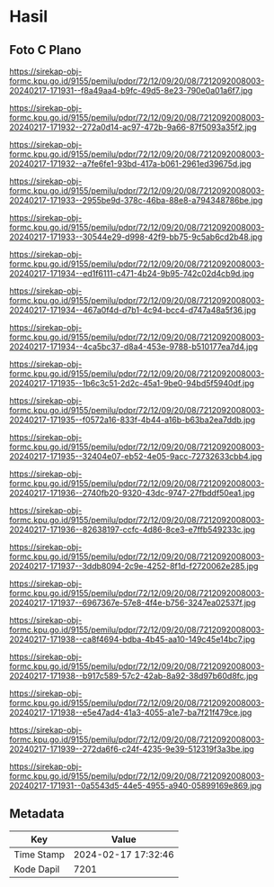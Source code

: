 # Hasil

## Foto C Plano

https://sirekap-obj-formc.kpu.go.id/9155/pemilu/pdpr/72/12/09/20/08/7212092008003-20240217-171931--f8a49aa4-b9fc-49d5-8e23-790e0a01a6f7.jpg

https://sirekap-obj-formc.kpu.go.id/9155/pemilu/pdpr/72/12/09/20/08/7212092008003-20240217-171932--272a0d14-ac97-472b-9a66-87f5093a35f2.jpg

https://sirekap-obj-formc.kpu.go.id/9155/pemilu/pdpr/72/12/09/20/08/7212092008003-20240217-171932--a7fe6fe1-93bd-417a-b061-2961ed39675d.jpg

https://sirekap-obj-formc.kpu.go.id/9155/pemilu/pdpr/72/12/09/20/08/7212092008003-20240217-171933--2955be9d-378c-46ba-88e8-a794348786be.jpg

https://sirekap-obj-formc.kpu.go.id/9155/pemilu/pdpr/72/12/09/20/08/7212092008003-20240217-171933--30544e29-d998-42f9-bb75-9c5ab6cd2b48.jpg

https://sirekap-obj-formc.kpu.go.id/9155/pemilu/pdpr/72/12/09/20/08/7212092008003-20240217-171934--ed1f6111-c471-4b24-9b95-742c02d4cb9d.jpg

https://sirekap-obj-formc.kpu.go.id/9155/pemilu/pdpr/72/12/09/20/08/7212092008003-20240217-171934--467a0f4d-d7b1-4c94-bcc4-d747a48a5f36.jpg

https://sirekap-obj-formc.kpu.go.id/9155/pemilu/pdpr/72/12/09/20/08/7212092008003-20240217-171934--4ca5bc37-d8a4-453e-9788-b510177ea7d4.jpg

https://sirekap-obj-formc.kpu.go.id/9155/pemilu/pdpr/72/12/09/20/08/7212092008003-20240217-171935--1b6c3c51-2d2c-45a1-9be0-94bd5f5940df.jpg

https://sirekap-obj-formc.kpu.go.id/9155/pemilu/pdpr/72/12/09/20/08/7212092008003-20240217-171935--f0572a16-833f-4b44-a16b-b63ba2ea7ddb.jpg

https://sirekap-obj-formc.kpu.go.id/9155/pemilu/pdpr/72/12/09/20/08/7212092008003-20240217-171935--32404e07-eb52-4e05-9acc-72732633cbb4.jpg

https://sirekap-obj-formc.kpu.go.id/9155/pemilu/pdpr/72/12/09/20/08/7212092008003-20240217-171936--2740fb20-9320-43dc-9747-27fbddf50ea1.jpg

https://sirekap-obj-formc.kpu.go.id/9155/pemilu/pdpr/72/12/09/20/08/7212092008003-20240217-171936--82638197-ccfc-4d86-8ce3-e7ffb549233c.jpg

https://sirekap-obj-formc.kpu.go.id/9155/pemilu/pdpr/72/12/09/20/08/7212092008003-20240217-171937--3ddb8094-2c9e-4252-8f1d-f2720062e285.jpg

https://sirekap-obj-formc.kpu.go.id/9155/pemilu/pdpr/72/12/09/20/08/7212092008003-20240217-171937--6967367e-57e8-4f4e-b756-3247ea02537f.jpg

https://sirekap-obj-formc.kpu.go.id/9155/pemilu/pdpr/72/12/09/20/08/7212092008003-20240217-171938--ca8f4694-bdba-4b45-aa10-149c45e14bc7.jpg

https://sirekap-obj-formc.kpu.go.id/9155/pemilu/pdpr/72/12/09/20/08/7212092008003-20240217-171938--b917c589-57c2-42ab-8a92-38d97b60d8fc.jpg

https://sirekap-obj-formc.kpu.go.id/9155/pemilu/pdpr/72/12/09/20/08/7212092008003-20240217-171938--e5e47ad4-41a3-4055-a1e7-ba7f21f479ce.jpg

https://sirekap-obj-formc.kpu.go.id/9155/pemilu/pdpr/72/12/09/20/08/7212092008003-20240217-171939--272da6f6-c24f-4235-9e39-512319f3a3be.jpg

https://sirekap-obj-formc.kpu.go.id/9155/pemilu/pdpr/72/12/09/20/08/7212092008003-20240217-171931--0a5543d5-44e5-4955-a940-05899169e869.jpg


## Metadata

| Key        | Value               |
| ---------- | ------------------- |
| Time Stamp | 2024-02-17 17:32:46 |
| Kode Dapil | 7201                |



